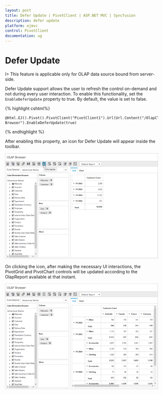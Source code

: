 ```yaml
---
layout: post
title: Defer Update | PivotClient | ASP.NET MVC | Syncfusion
description: defer update
platform: ejmvc
control: PivotClient
documentation: ug
---
```


# Defer Update

I> This feature is applicable only for OLAP data source bound from server-side.

Defer Update support allows the user to refresh the control on-demand and not during every user interaction. To enable this functionality, set the `EnableDeferUpdate` property to true. By default, the value is set to false.

{% highlight cshtml%}

    @Html.EJ().Pivot().PivotClient("PivotClient1").Url(Url.Content("/OlapClient")).Title("Olap Browser").EnableDeferUpdate(true)

{% endhighlight %}

After enabling this property, an icon for Defer Update will appear inside the toolbar.

![](Defer-Update_images/deferupdatebefore.png)

On clicking the icon, after making the necessary UI interactions, the PivotGrid and PivotChart controls will be updated according to the OlapReport available at that instant.

![](Defer-Update_images/deferupdateafter.png)
